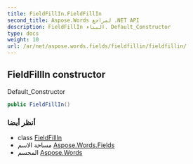 ```yaml
---
title: FieldFillIn.FieldFillIn
second_title: Aspose.Words لمراجع .NET API
description: FieldFillIn البناء. Default_Constructor
type: docs
weight: 10
url: /ar/net/aspose.words.fields/fieldfillin/fieldfillin/
---
```

## FieldFillIn constructor

Default_Constructor

```csharp
public FieldFillIn()
```

### أنظر أيضا

* class [FieldFillIn](../)
* مساحة الاسم [Aspose.Words.Fields](../../fieldfillin/)
* المجسم [Aspose.Words](../../../)


